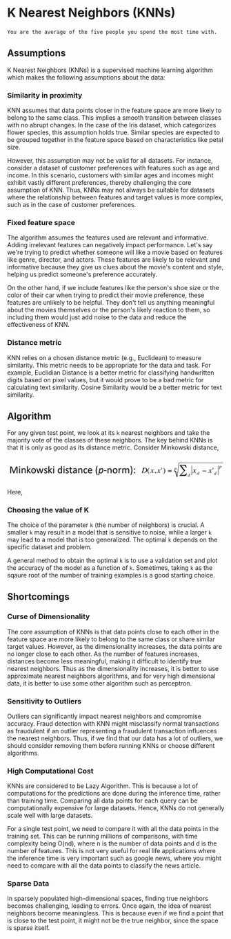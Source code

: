 # K Nearest Neighbors (KNNs)

```
You are the average of the five people you spend the most time with.
```

## Assumptions

K Nearest Neighbors (KNNs) is a supervised machine learning algorithm which makes the following assumptions about the data:

### Similarity in proximity

KNN assumes that data points closer in the feature space are more likely to belong to the same class. This implies a smooth transition between classes with no abrupt changes. In the case of the Iris dataset, which categorizes flower species, this assumption holds true. Similar species are expected to be grouped together in the feature space based on characteristics like petal size.

However, this assumption may not be valid for all datasets. For instance, consider a dataset of customer preferences with features such as age and income. In this scenario, customers with similar ages and incomes might exhibit vastly different preferences, thereby challenging the core assumption of KNN. Thus, KNNs may not always be suitable for datasets where the relationship between features and target values is more complex, such as in the case of customer preferences.

### Fixed feature space

The algorithm assumes the features used are relevant and informative. Adding irrelevant features can negatively impact performance. Let's say we're trying to predict whether someone will like a movie based on features like genre, director, and actors. These features are likely to be relevant and informative because they give us clues about the movie's content and style, helping us predict someone's preference accurately.

On the other hand, if we include features like the person's shoe size or the color of their car when trying to predict their movie preference, these features are unlikely to be helpful. They don't tell us anything meaningful about the movies themselves or the person's likely reaction to them, so including them would just add noise to the data and reduce the effectiveness of KNN.

### Distance metric

KNN relies on a chosen distance metric (e.g., Euclidean) to measure similarity. This metric needs to be appropriate for the data and task. For example, Euclidian Distance is a better metric for classifying handwritten digits based on pixel values, but it would prove to be a bad metric for calculating text similarity. Cosine Similarity would be a better metric for text similarity.

## Algorithm

For any given test point, we look at its ```k``` nearest neighbors and take the majority vote of the classes of these neighbors. The key behind KNNs is that it is only as good as its distance metric. Consider Minkowski distance,

<img src="../assets/minkowski-distance.png" alt="Minkowski Distance">

Here, 

### Choosing the value of K

The choice of the parameter ```k``` (the number of neighbors) is crucial. A smaller ```k``` may result in a model that is sensitive to noise, while a larger ```k``` may lead to a model that is too generalized. The optimal ```k``` depends on the specific dataset and problem.

A general method to obtain the optimal ```k``` is to use a validation set and plot the accuracy of the model as a function of ```k```. Sometimes, taking ```k``` as the sqaure root of the number of training examples is a good starting choice.

## Shortcomings

### Curse of Dimensionality

The core assumption of KNNs is that data points close to each other in the feature space are more likely to belong to the same class or share similar target values. However, as the dimensionality increases, the data points are no longer close to each other. As the number of features increases, distances become less meaningful, making it difficult to identify true nearest neighbors. Thus as the dimensionality increases, it is better to use approximate nearest neighbors algorithms, and for very high dimensional data, it is better to use some other algorithm such as perceptron.

### Sensitivity to Outliers

Outliers can significantly impact nearest neighbors and compromise accuracy. Fraud detection with KNN might misclassify normal transactions as fraudulent if an outlier representing a fraudulent transaction influences the nearest neighbors. Thus, if we find that our data has a lot of outliers, we should consider removing them before running KNNs or choose different algorithms.

### High Computational Cost

KNNs are considered to be Lazy Algorithm. This is because a lot of computations for the predictions are done during the inference time, rather than training time. Comparing all data points for each query can be computationally expensive for large datasets. Hence, KNNs do not generally scale well with large datasets. 

For a single test point, we need to compare it with all the data points in the training set. This can be running millions of comparisons, with time complexity being O(nd), where n is the number of data points and d is the number of features. This is not very useful for real life applications where the inference time is very important such as google news, where you might need to compare with all the data points to classify the news article.

### Sparse Data

In sparsely populated high-dimensional spaces, finding true neighbors becomes challenging, leading to errors. Once again, the idea of nearest neighbors become meaningless. This is because even if we find a point that is close to the test point, it might not be the true neighbor, since the space is sparse itself.